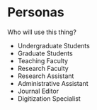 # Personas
Who will use this thing?

- Undergraduate Students
- Graduate Students
- Teaching Faculty
- Research Faculty
- Research Assistant
- Administrative Assistant
- Journal Editor
- Digitization Specialist
